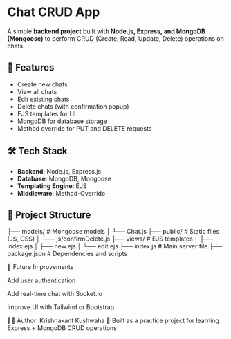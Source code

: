 

# Chat CRUD App

A simple **backend project** built with **Node.js, Express, and MongoDB (Mongoose)** to perform CRUD (Create, Read, Update, Delete) operations on chats.  

## 🚀 Features
- Create new chats
- View all chats
- Edit existing chats
- Delete chats (with confirmation popup)
- EJS templates for UI
- MongoDB for database storage
- Method override for PUT and DELETE requests

## 🛠️ Tech Stack
- **Backend**: Node.js, Express.js  
- **Database**: MongoDB, Mongoose  
- **Templating Engine**: EJS  
- **Middleware**: Method-Override  

## 📂 Project Structure
├── models/ # Mongoose models
│ └── Chat.js
├── public/ # Static files (JS, CSS)
│ └── js/confirmDelete.js
├── views/ # EJS templates
│ ├── index.ejs
│ ├── new.ejs
│ └── edit.ejs
├── index.js # Main server file
├── package.json # Dependencies and scripts

🎯 Future Improvements

Add user authentication

Add real-time chat with Socket.io

Improve UI with Tailwind or Bootstrap


👨‍💻 Author: Krishnakant Kushwaha
📌 Built as a practice project for learning Express + MongoDB CRUD operations

